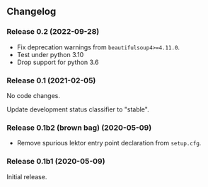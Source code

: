 ## Changelog

### Release 0.2 (2022-09-28)

- Fix deprecation warnings from `beautifulsoup4>=4.11.0`.
- Test under python 3.10
- Drop support for python 3.6

### Release 0.1 (2021-02-05)

No code changes.

Update development status classifier to "stable".

### Release 0.1b2 (brown bag) (2020-05-09)

- Remove spurious lektor entry point declaration from `setup.cfg`.

### Release 0.1b1 (2020-05-09)

Initial release.
